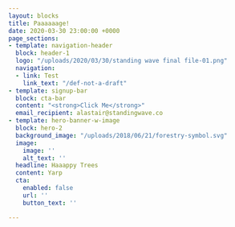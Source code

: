 ```yaml
---
layout: blocks
title: Paaaaaage!
date: 2020-03-30 23:00:00 +0000
page_sections:
- template: navigation-header
  block: header-1
  logo: "/uploads/2020/03/30/standing wave final file-01.png"
  navigation:
  - link: Test
    link_text: "/def-not-a-draft"
- template: signup-bar
  block: cta-bar
  content: "<strong>Click Me</strong>"
  email_recipient: alastair@standingwave.co
- template: hero-banner-w-image
  block: hero-2
  background_image: "/uploads/2018/06/21/forestry-symbol.svg"
  image:
    image: ''
    alt_text: ''
  headline: Haaappy Trees
  content: Yarp
  cta:
    enabled: false
    url: ''
    button_text: ''

---
```

